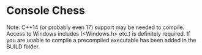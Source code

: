 # Console Chess
Note: C++14 (or probably even 17) support may be needed to compile.
Access to Windows includes (<Windows.h> etc.) is definitely required.
If you are unable to compile a precompiled executable has been added in the BUILD folder.

